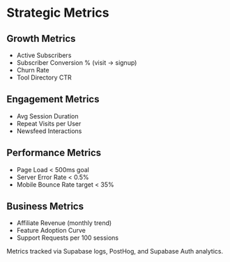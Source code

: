 # Strategic Metrics

## Growth Metrics
- Active Subscribers
- Subscriber Conversion % (visit → signup)
- Churn Rate
- Tool Directory CTR

## Engagement Metrics
- Avg Session Duration
- Repeat Visits per User
- Newsfeed Interactions

## Performance Metrics
- Page Load < 500ms goal
- Server Error Rate < 0.5%
- Mobile Bounce Rate target < 35%

## Business Metrics
- Affiliate Revenue (monthly trend)
- Feature Adoption Curve
- Support Requests per 100 sessions

Metrics tracked via Supabase logs, PostHog, and Supabase Auth analytics.
